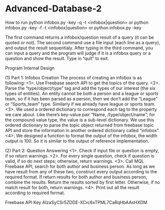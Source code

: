 # Advanced-Database-2

How to run
python infobox.py -key <Freebase API key> -q <query> -t <infobox|question>
or python infobox.py -key <Freebase API key> -f <file of queries> -t <infobox|question> or python infobox.py -key <Freebase API key>

The first command returns a infobox/question result of a query (it can be quoted or not).
The second command use a file input (each line as a query), and output the result sequentialy.
After typing in the third command, you can input a query and the program will judge if it is a infobox query or a question and show the result. Type in “quit” to exit.


Program Internal Design

(1) Part 1: Infobox Creation
The process of creating an infobox is as following:
<1>. Use Freebase search API to get the topics of the query.
<2>. Parse the “type/object/type” tag and add the types of our interest (the six
types of entities). An entity cannot be both a person and a league or sports team, so if it has been parsed as a person, then we don’t add the “League” or “Sports_team” type. Similarly if we already have league or sports team.
<3>. We used a ordered dictionary to correspond each tag to the property we care about. Like there’s key-value pair “Name, /type/object/name”; for the compound value type, the value is a sub-level dictionary. We use this ordered dictionary to parse the topic object returned from freebase topic API and store the information in another ordered dictionary called “infobox”.
<4>. We designed a function to format the output of the infobox, the width output is 100. So it is similar to the output of reference implementation.

(2) Part 2: Question Answering
<1>. Check if input file or question is empty, if so return warnings.
<2>. For every single question, check if question is valid, if so do next steps; otherwise, return warnings.
<3>. Call MQL Freebase API, search for both author and business person. As long as we have result from any of these two, construct every output according to the required format. If return results for both author and business person, combine the results. Return the results sorted by first letter. Otherwise, if no match result for both, return warnings.
<4>. Print out all the result according to required format.

Freebase API Key AIzaSyCSr5ZDDE-XCrc6xTPML7CaRqHbAAsHXDM
